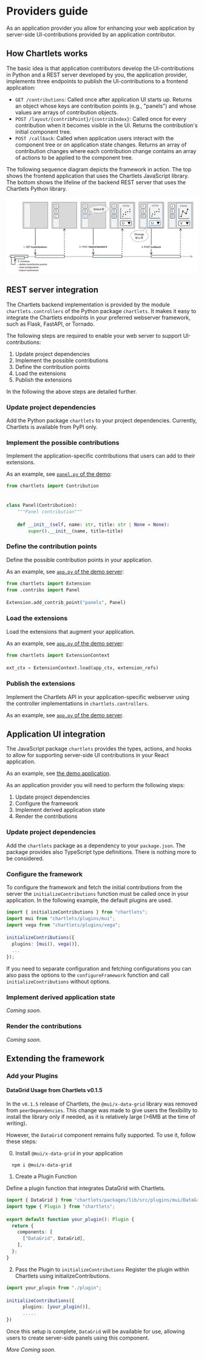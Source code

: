 # Providers guide

As an application provider you allow for enhancing your web application by
server-side UI-contributions provided by an application contributor.

## How Chartlets works

The basic idea is that application contributors develop the 
UI-contributions in Python and a REST server developed by you, the
application provider, implements three endpoints to publish the 
UI-contributions to a frontend application:

- `GET /contributions`: Called once after application UI starts up.
  Returns an object whose keys are contribution points (e.g., "panels")
  and whose values are arrays of contribution objects.
- `POST /layout/{contribPoint}/{contribIndex}`:
  Called once for every contribution when it becomes visible in the UI.
  Returns the contribution's initial component tree.
- `POST /callback`:
  Called when application users interact with the component tree or on 
  application state changes. Returns an array of contribution changes where 
  each contribution change contains an array of actions to be applied to the
  component tree.

The following sequence diagram depicts the framework in action. 
The top shows the frontend application that uses the Chartlets JavaScript
library. The bottom shows the lifeline of the backend REST server that uses
the Chartlets Python library.

![sequence.png](../images/sequence.png)

## REST server integration

The Chartlets backend implementation is provided by the module 
`chartlets.controllers` of the Python package `chartlets`.
It makes it easy to integrate the Chartlets endpoints in your preferred
webserver framework, such as Flask, FastAPI, or Tornado.

The following steps are required to enable your web server to support
UI-contributions:

1. Update project dependencies 
2. Implement the possible contributions
3. Define the contribution points
4. Load the extensions
5. Publish the extensions 

In the following the above steps are detailed further. 

### Update project dependencies

Add the Python package `chartlets` to your project dependencies.
Currently, Chartlets is available from PyPI only.

### Implement the possible contributions

Implement the application-specific contributions that users 
can add to their extensions.

As an example, see [`panel.py` of the demo](https://github.com/bcdev/chartlets/tree/main/chartlets.py/demo/server/contribs/panel.py):

```python
from chartlets import Contribution


class Panel(Contribution):
    """Panel contribution"""

    def __init__(self, name: str, title: str | None = None):
        super().__init__(name, title=title)
```

### Define the contribution points

Define the possible contribution points in your application.

As an example, see [`app.py` of the demo server](https://github.com/bcdev/chartlets/tree/main/chartlets.py/demo/server/app.py):

```python
from chartlets import Extension
from .contribs import Panel

Extension.add_contrib_point("panels", Panel)
```

### Load the extensions

Load the extensions that augment your application.

As an example, see [`app.py` of the demo server](https://github.com/bcdev/chartlets/tree/main/chartlets.py/demo/server/app.py):

```python
from chartlets import ExtensionContext

ext_ctx = ExtensionContext.load(app_ctx, extension_refs)
```

### Publish the extensions 

Implement the Chartlets API in your application-specific webserver using
the controller implementations in `chartlets.controllers`. 

As an example, see [`app.py` of the demo server](https://github.com/bcdev/chartlets/tree/main/chartlets.py/demo/server/app.py).

## Application UI integration

The JavaScript package `chartlets` provides the types, actions, and hooks
to allow for supporting server-side UI contributions in your React 
application. 

As an example, see [the demo application](https://github.com/bcdev/chartlets/tree/main/chartlets.js/packages/demo/src).

As an application provider you will need to perform the 
following steps:

1. Update project dependencies 
2. Configure the framework
3. Implement derived application state
4. Render the contributions

### Update project dependencies

Add the `chartlets` package as a dependency to your `package.json`.
The package provides also TypeScript type definitions.
There is nothing more to be considered.

### Configure the framework

To configure the framework and fetch the initial contributions from the
server the `initializeContributions` function must be called once in your
application. In the following example, the default plugins are used. 

```TypeScript
import { initializeContributions } from "chartlets";
import mui from "chartlets/plugins/mui";
import vega from "chartlets/plugins/vega";

initializeContributions({
  plugins: [mui(), vega()],
  ...
});
```

If you need to separate configuration and fetching configurations you can also
pass the options to the `configureFramework` function and call 
`initializeContributions` without options.

### Implement derived application state

_Coming soon._

### Render the contributions

_Coming soon._

## Extending the framework

### Add your Plugins

#### DataGrid Usage from Chartlets v0.1.5
In the `v0.1.5` release of Chartlets, the `@mui/x-data-grid` library was removed 
from `peerDependencies`. This change was made to give users the flexibility 
to install the library only if needed, as it is relatively large 
(>6MB at the time of writing).

However, the `DataGrid` component remains fully supported. To use it, 
follow these steps:

0. Install `@mui/x-data-grid` in your application

```shell
  npm i @mui/x-data-grid
```

1. Create a Plugin Function 

Define a plugin function that integrates DataGrid with Chartlets.

```typescript
import { DataGrid } from "chartlets/packages/lib/src/plugins/mui/DataGrid";
import type { Plugin } from "chartlets";

export default function your_plugin(): Plugin {
  return {
    components: [
      ["DataGrid", DataGrid],
    ],
  };
}

```
2. Pass the Plugin to `initializeContributions`
Register the plugin within Chartlets using initializeContributions.

```typescript
import your_plugin from "./plugin";

initializeContributions({
      plugins: [your_plugin()],
      .....
})
```
Once this setup is complete, `DataGrid` will be available for use, allowing 
users to create server-side panels using this component. 

_More Coming soon._

